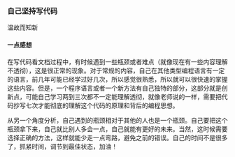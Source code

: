### 自己坚持写代码

温故而知新

#### 一点感想

在写代码看文档过程中，有时候遇到一些瓶颈或者难点（就像现在有一些内容理解不透彻），这是很正常的现象。对于常规的内容，自己在其他类型编程语言有一定的语言，前几年可能已经学过好几次，所以感觉很熟悉，所以就可以很快速的掌握这些内容。但是，一个程序语言或者一个新方法有自己独特的部分，这部分就是创新点，可能自己学习两到三次都不一定能理解透彻，就像老师说的一样，需要把代码抄写七次才能彻底的理解这个代码的原理和背后的编程思想。

从另一个角度分析，自己遇到的瓶颈相对于其他的人也是一个瓶颈。自己要把这个瓶颈拿下来，自己就比别人多会一点，自己就能有更好的未来。当然，这时候需要选择正确的方法，这样就能少走一点弯路，避免之前的错误。自己的时间不是很多了，抓紧时间，调节到最佳状态，加油！

